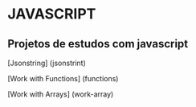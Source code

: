 # JAVASCRIPT

## Projetos de estudos com javascript

[Jsonstring] (jsonstrint)

[Work with Functions] (functions)

[Work with Arrays] (work-array)
